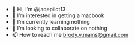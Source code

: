 - 👋 Hi, I’m @jadepilot13
- 👀 I’m interested in getting a macbook
- 🌱 I’m currently learning nothing
- 💞️ I’m looking to collaborate on nothing
- 📫 How to reach me brody.v.mains@gmail.com


<!---
jadepilot13/jadepilot13 is a ✨ special ✨ repository because its `README.md` (this file) appears on your GitHub profile.
You can click the Preview link to take a look at your changes.
--->
